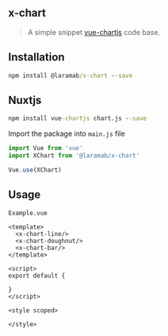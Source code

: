 x-chart
------
> A simple snippet [vue-chartjs](https://vue-chartjs.org/) code base.

## Installation

```cmd
npm install @laramab/x-chart --save
```

## Nuxtjs

```cmd
npm install vue-chartjs chart.js --save
```

Import the package into `main.js` file
```js
import Vue from 'vue'
import XChart from '@laramab/x-chart'

Vue.use(XChart)
```

## Usage

`Example.vue`
```vue
<template>
  <x-chart-line/>
  <x-chart-doughnut/>
  <x-chart-bar/>
</template>

<script>
export default {
  
}
</script>

<style scoped>

</style>
```
